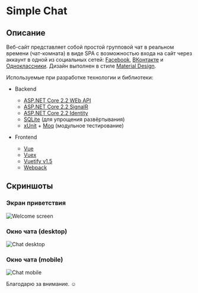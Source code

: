 # Simple Chat

## Описание

Веб-сайт представляет собой простой групповой чат в реальном времени (чат-комната) в виде SPA с возможностью входа на сайт через аккаунт в одной из социальных сетей: [Facebook](https://www.facebook.com), [ВКонтакте](https://vk.com) и [Одноклассники](https://ok.ru). Дизайн выполнен в стиле [Material Design](https://material.io).

Используемые при разработке технологии и библиотеки:

- Backend
  - [ASP.NET Core 2.2 WEb API](https://docs.microsoft.com/en-us/aspnet/core/web-api/)
  - [ASP.NET Core 2.2 SignalR](https://docs.microsoft.com/en-us/aspnet/core/signalr/introduction)
  - [ASP.NET Core 2.2 Identity](https://docs.microsoft.com/en-us/aspnet/core/security/authentication/identity/)
  - [SQLite](https://www.sqlite.org/) (для упрощения развёртывания)
  - [xUnit](https://xunit.net/) + [Moq](https://github.com/moq) (модульное тестирование)

- Frontend
  - [Vue](https://vuejs.org/)
  - [Vuex](https://vuex.vuejs.org/)
  - [Vuetify v1.5](https://vuetifyjs.com/)
  - [Webpack](https://webpack.js.org/)

## Скриншоты

### Экран приветствия

![Welcome screen](/../screenshots/welcome-screen.png)

### Окно чата (desktop)

![Chat desktop](/../screenshots/chat-desktop.png)

### Окно чата (mobile)

![Chat mobile](/../screenshots/chat-mobile.png)

Благодарю за внимание. :relaxed:
